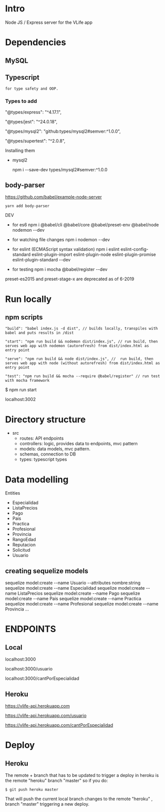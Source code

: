 # Intro

Node JS / Express server for the VLife app

# Dependencies

## MySQL

## Typescript

    for type safety and OOP.

### Types to add

"@types/express": "^4.17.1",

"@types/jest": "^24.0.18",

"@types/mysql2": "github:types/mysql2#semver:^1.0.0",

"@types/supertest": "^2.0.8",

Installing them

-   mysql2

    npm i --save-dev types/mysql2#semver:^1.0.0

## body-parser

https://github.com/babel/example-node-server

    yarn add body-parser

DEV

-   for es6
    npm i @babel/cli @babel/core @babel/preset-env @babel/node nodemon --dev

-   for watching file changes
    npm i nodemon --dev

-   for eslint (ECMAScript syntax validation)
    npm i eslint eslint-config-standard eslint-plugin-import eslint-plugin-node eslint-plugin-promise eslint-plugin-standard --dev

-   for testing
    npm i mocha @babel/register --dev

preset-es2015 and preset-stage-x are deprecated as of 6-2019

# Run locally

## npm scripts

    "build": "babel index.js -d dist", // builds locally, transpiles with babel and puts results in /dist

    "start": "npm run build && nodemon dist/index.js", // run build, then serves web app with nodemon (autorefresh) from dist/index.html as entry point

    "serve": "npm run build && node dist/index.js", //  run build, then serves web app with node (without autorefresh) from dist/index.html as entry point

    "test": "npm run build && mocha --require @babel/register" // run test with mocha framework

\$ npm run start

localhost:3002

# Directory structure

-   src
    -   routes: API endpoints
    -   controllers: logic, provides data to endpoints, mvc pattern
    -   models: data models, mvc pattern.
    -   schemas, connection to DB
    -   types: typescript types

# Data modelling

Entities

-   Especialidad
-   ListaPrecios
-   Pago
-   Pais
-   Practica
-   Profesional
-   Provincia
-   RangoEdad
-   Reputacion
-   Solicitud
-   Usuario

## creating sequelize models

sequelize model:create --name Usuario --attributes nombre:string
sequelize model:create --name Especialidad
sequelize model:create --name ListaPrecios
sequelize model:create --name Pago
sequelize model:create --name Pais
sequelize model:create --name Practica
sequelize model:create --name Profesional
sequelize model:create --name Provincia ...

# ENDPOINTS

## Local

localhost:3000

localhost:3000/usuario

localhost:3000/cantPorEspecialidad

## Heroku

https://vlife-api.herokuapp.com

https://vlife-api.herokuapp.com/usuario

https://vlife-api.herokuapp.com/cantPorEspecialidad


# Deploy

## Heroku
 The remote + branch that has to be updated to trigger a deploy in heroku is the remote "heroku" branch "master"
 so if you do:

    $ git push heroku master

That will push the current local branch changes to the remote "heroku" , branch "master" triggering a new deploy.